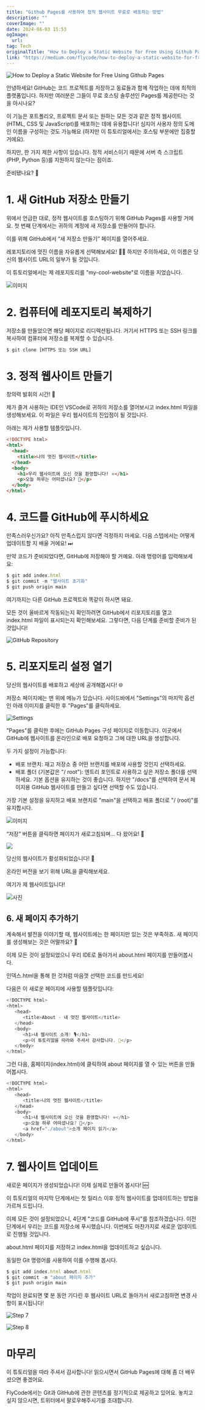 ```yaml
---
title: "Github Pages를 사용하여 정적 웹사이트 무료로 배포하는 방법"
description: ""
coverImage: ""
date: 2024-08-03 15:53
ogImage: 
  url: 
tag: Tech
originalTitle: "How to Deploy a Static Website for Free Using Github Pages"
link: "https://medium.com/flycode/how-to-deploy-a-static-website-for-free-using-github-pages-8eddc194853b"
---
```




![How to Deploy a Static Website for Free Using Github Pages](/assets/img/HowtoDeployaStaticWebsiteforFreeUsingGithubPages_0.png)

안녕하세요! GitHub는 코드 프로젝트를 저장하고 동료들과 함께 작업하는 데에 최적의 플랫폼입니다. 하지만 여러분은 그들이 무료 호스팅 솔루션인 Pages를 제공한다는 것을 아시나요?

이 기능은 포트폴리오, 프로젝트 문서 또는 원하는 모든 것과 같은 정적 웹사이트(HTML, CSS 및 JavaScript)를 배포하는 데에 유용합니다! 심지어 사용자 정의 도메인 이름을 구성하는 것도 가능해요 (하지만 이 튜토리얼에서는 호스팅 부분에만 집중할 거에요).

하지만, 한 가지 제한 사항이 있습니다. 정적 서비스이기 때문에 서버 측 스크립트 (PHP, Python 등)를 지원하지 않는다는 점이죠.

<div class="content-ad"></div>

준비됐나요? 🤿

# 1. 새 GitHub 저장소 만들기

위에서 언급한 대로, 정적 웹사이트를 호스팅하기 위해 GitHub Pages를 사용할 거에요. 첫 번째 단계에서는 귀하의 계정에 새 저장소를 만들어야 합니다.

이를 위해 GitHub에서 “새 저장소 만들기” 페이지를 열어주세요.

<div class="content-ad"></div>

레포지토리에 멋진 이름을 자유롭게 선택해보세요! 🎸🤘 하지만 주의하세요, 이 이름은 당신의 웹사이트 URL의 일부가 될 것입니다.

이 튜토리얼에서는 제 레포지토리를 "my-cool-website"로 이름을 지었습니다.

![이미지](/assets/img/HowtoDeployaStaticWebsiteforFreeUsingGithubPages_1.png)

# 2. 컴퓨터에 레포지토리 복제하기

<div class="content-ad"></div>

저장소를 만들었으면 해당 페이지로 리디렉션됩니다. 거기서 HTTPS 또는 SSH 링크를 복사하여 컴퓨터에 저장소를 복제할 수 있습니다.

```js
$ git clone [HTTPS 또는 SSH URL]
```

# 3. 정적 웹사이트 만들기

창의력 발휘의 시간! 🎨

<div class="content-ad"></div>

제가 즐겨 사용하는 IDE인 VSCode로 귀하의 저장소를 열어보시고 index.html 파일을 생성해보세요. 이 파일은 우리 웹사이트의 진입점이 될 것입니다.

아래는 제가 사용할 템플릿입니다.

```html
<!DOCTYPE html>
<html>
  <head>
    <title>나의 멋진 웹사이트</title>
  </head>
  <body>
    <h1>우리 웹사이트에 오신 것을 환영합니다! ⭐️</h1>
    <p>오늘 하루는 어떠셨나요? 🎉</p>
  </body>
</html>
```

# 4. 코드를 GitHub에 푸시하세요

<div class="content-ad"></div>

만족스러우신가요? 아직 만족스럽지 않다면 걱정하지 마세요. 다음 스텝에서는 어떻게 업데이트할 지 배울 거에요! ⏭

만약 코드가 준비되었다면, GitHub에 저장해야 할 거예요. 아래 명령어를 입력해보세요:

```js
$ git add index.html
$ git commit -m "웹사이트 초기화"
$ git push origin main
```

여기까지는 다른 GitHub 프로젝트와 똑같이 하시면 돼요.

<div class="content-ad"></div>

모든 것이 올바르게 작동되는지 확인하려면 GitHub에서 리포지토리를 열고 index.html 파일이 표시되는지 확인해보세요. 그렇다면, 다음 단계를 준비할 준비가 된 것입니다!

![GitHub Repository](/assets/img/HowtoDeployaStaticWebsiteforFreeUsingGithubPages_2.png)

# 5. 리포지토리 설정 열기

당신의 웹사이트를 배포하고 세상에 공개해봅시다! 🌐

<div class="content-ad"></div>

저장소 페이지에는 맨 위에 메뉴가 있습니다. 사이드바에서 "Settings"의 마지막 옵션인 아래 이미지를 클릭한 후 "Pages"를 클릭하세요.

![Settings](/assets/img/HowtoDeployaStaticWebsiteforFreeUsingGithubPages_3.png)

"Pages"를 클릭한 후에는 GitHub Pages 구성 페이지로 이동합니다. 이곳에서 GitHub에 웹사이트를 온라인으로 배포 요청하고 그에 대한 URL을 생성합니다.

두 가지 설정이 가능합니다:

<div class="content-ad"></div>

- 배포 브랜치: 재고 저장소 중 어떤 브랜치를 배포에 사용할 것인지 선택하세요.
- 배포 폴더 (기본값은 "/ root"): 엔트리 포인트로 사용하고 싶은 저장소 폴더를 선택하세요. 기본 옵션을 유지하는 것이 좋습니다. 하지만 "/docs"를 선택하여 문서 페이지용 GitHub 웹사이트를 만들고 싶다면 선택할 수도 있습니다.

가장 기본 설정을 유지하고 배포 브랜치로 "main"을 선택하고 배포 폴더로 "/ (root)"를 유지합시다.

![이미지](/assets/img/HowtoDeployaStaticWebsiteforFreeUsingGithubPages_4.png)

“저장” 버튼을 클릭하면 페이지가 새로고침되며... 다 왔어요! 🥁

<div class="content-ad"></div>

<img src="/assets/img/HowtoDeployaStaticWebsiteforFreeUsingGithubPages_5.png" />

당신의 웹사이트가 활성화되었습니다! 🎉

온라인 버전을 보기 위해 URL을 클릭해보세요.

여기가 제 웹사이트입니다!

<div class="content-ad"></div>

![사진](/assets/img/HowtoDeployaStaticWebsiteforFreeUsingGithubPages_6.png)

## 6. 새 페이지 추가하기

계속해서 발전을 이야기할 때, 웹사이트에는 한 페이지만 있는 것은 부족하죠. 새 페이지를 생성해보는 것은 어떨까요? 📃

이제 모든 것이 설정되었으니 우리 IDE로 돌아가서 about.html 페이지를 만들어봅시다.

<div class="content-ad"></div>

인덱스.html을 통해 한 것처럼 마음껏 선택한 코드를 만드세요!

다음은 이 새로운 페이지에 사용할 템플릿입니다:

```js
<!DOCTYPE html>
<html>
   <head>
      <title>About - 내 멋진 웹사이트</title>
   </head>
   <body>
      <h1>내 웹사이트 소개! 🎙</h1>
      <p>이 튜토리얼을 따라와 주셔서 감사합니다. 🙏</p>
   </body>
</html>
```

그런 다음, 홈페이지(index.html)에 클릭하여 about 페이지를 열 수 있는 버튼을 만들어봅시다.

<div class="content-ad"></div>

```js
<!DOCTYPE html>
<html>
   <head>
      <title>나의 멋진 웹사이트</title>
   </head>
   <body>
      <h1>내 웹사이트에 오신 것을 환영합니다! ⭐️</h1>
      <p>오늘 하루 어떠셨나요? 🎉</p>
      <a href="./about">소개 페이지 읽기</a>
   </body>
</html>
```

# 7. 웹사이트 업데이트

새로운 페이지가 생성되었습니다! 이제 실제로 만들어 봅시다! 🆕

이 튜토리얼의 마지막 단계에서는 첫 릴리스 이후 정적 웹사이트를 업데이트하는 방법을 가르쳐 드립니다.

<div class="content-ad"></div>

이제 모든 것이 설정되었으니, 4단계 "코드를 GitHub에 푸시"를 참조하겠습니다. 이전 단계에서 우리는 코드를 저장소에 푸시했습니다. 이번에도 마찬가지로 새로운 업데이트로 진행될 것입니다.

about.html 페이지를 저장하고 index.html을 업데이트하고 싶습니다.

동일한 Git 명령어를 사용하여 이를 수행해 봅시다.

```js
$ git add index.html about.html
$ git commit -m "about 페이지 추가"
$ git push origin main
```

<div class="content-ad"></div>

작업이 완료되면 몇 분 동안 기다린 후 웹사이트 URL로 돌아가서 새로고침하면 변경 사항이 표시됩니다!

![Step 7](/assets/img/HowtoDeployaStaticWebsiteforFreeUsingGithubPages_7.png)

![Step 8](/assets/img/HowtoDeployaStaticWebsiteforFreeUsingGithubPages_8.png)

# 마무리

<div class="content-ad"></div>

이 튜토리얼을 따라 주셔서 감사합니다! 읽으시면서 GitHub Pages에 대해 좀 더 배우셨으면 좋겠어요.

FlyCode에서는 Git과 GitHub에 관한 콘텐츠를 정기적으로 제공하고 있어요. 놓치고 싶지 않으시면, 트위터에서 팔로우해주시기를 초대합니다.
